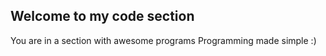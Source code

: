 ## Welcome to my code section

You are in a section with awesome programs
Programming made simple :)
